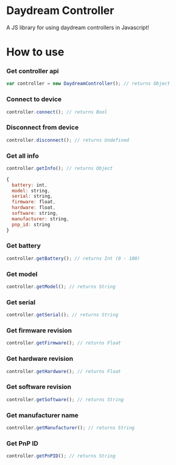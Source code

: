 # Daydream Controller
A JS library for using daydream controllers in Javascript!

# How to use
### Get controller api
```js
var controller = new DaydreamController(); // returns Object
```
### Connect to device
```js
controller.connect(); // returns Bool
```
### Disconnect from device
```js
controller.disconnect(); // returns Undefined
```
### Get all info
```js
controller.getInfo(); // returns Object

{
  battery: int,
  model: string,
  serial: string,
  firmware: float,
  hardware: float,
  software: string,
  manufacturer: string,
  pnp_id: string
}
```
### Get battery
```js
controller.getBattery(); // returns Int (0 - 100)
```
### Get model
```js
controller.getModel(); // returns String
```
### Get serial
```js
controller.getSerial(); // returns String
```
### Get firmware revision
```js
controller.getFirmware(); // returns Float
```
### Get hardware revision
```js
controller.getHardware(); // returns Float
```
### Get software revision
```js
controller.getSoftware(); // returns String
```
### Get manufacturer name
```js
controller.getManufacturer(); // returns String
```
### Get PnP ID
```js
controller.getPnPID(); // returns String
```

